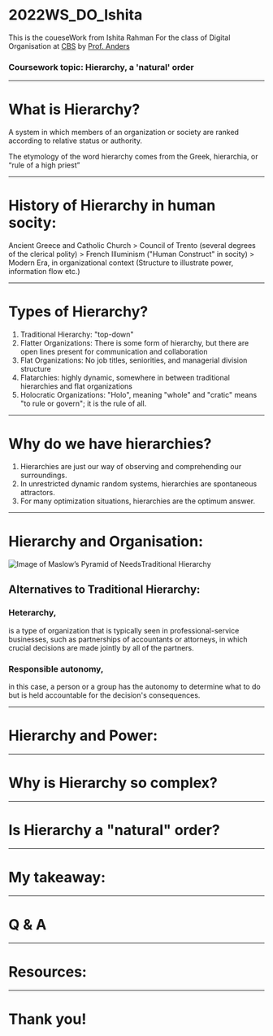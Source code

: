 # 2022WS_DO_Ishita

This is the coueseWork from Ishita Rahman For the class of Digital Organisation at [CBS](https://cbs.de) by [Prof. Anders](https://ulrich-anders.eu/)

### Coursework topic: Hierarchy, a 'natural' order

--- 

# What is Hierarchy?

A system in which members of an organization or society are ranked according to relative status or authority.

The etymology of the word hierarchy comes from the Greek, hierarchia, or “rule of a high priest”

---

# History of Hierarchy in human socity:

Ancient Greece and Catholic Church > Council of Trento (several degrees of the clerical polity) > French Illuminism ("Human Construct" in socity) > Modern Era, in organizational context (Structure to illustrate power, information flow etc.)

---

# Types of Hierarchy?

1. Traditional Hierarchy: "top-down"
2. Flatter Organizations: There is some form of hierarchy, but there are open lines present for communication and collaboration
3. Flat Organizations: No job titles, seniorities, and managerial division structure
4. Flatarchies: highly dynamic, somewhere in between traditional hierarchies and flat organizations
5. Holocratic Organizations: "Holo", meaning "whole" and "cratic" means "to rule or govern"; it is the rule of all.

---

# Why do we have hierarchies?

1. Hierarchies are just our way of observing and comprehending our surroundings.
2. In unrestricted dynamic random systems, hierarchies are spontaneous attractors.
3. For many optimization situations, hierarchies are the optimum answer.

---

# Hierarchy and Organisation:

![Image of Maslow’s Pyramid of Needs](http://media.the-ceo-magazine.com/sites/default/files/nodes/images/organizational-pyramid-1.jpg)Traditional Hierarchy

## Alternatives to Traditional Hierarchy: 

### Heterarchy, 
is a type of organization that is typically seen in professional-service businesses, such as partnerships of accountants or attorneys, in which crucial decisions are made jointly by all of the partners.

### Responsible autonomy, 
in this case, a person or a group has the autonomy to determine what to do but is held accountable for the decision's consequences. 

---

# Hierarchy and Power:

---

# Why is Hierarchy so complex?

---

# Is Hierarchy a "natural" order?

---

# My takeaway:

---

# Q & A

---

# Resources:

---

# Thank you!

